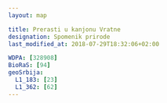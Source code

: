```yaml
---
layout: map

title: Prerasti u kanjonu Vratne
designation: Spomenik prirode
last_modified_at: 2018-07-29T18:32:06+02:00

WDPA: [328908]
BioRaS: [94]
geoSrbija:
  L1_183: [23]
  L1_362: [62]
---
```

